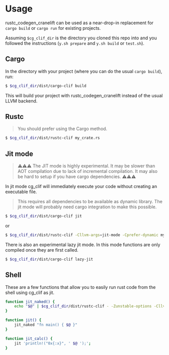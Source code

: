 # Usage

rustc_codegen_cranelift can be used as a near-drop-in replacement for `cargo build` or `cargo run` for existing projects.

Assuming `$cg_clif_dir` is the directory you cloned this repo into and you followed the instructions (`y.sh prepare` and `y.sh build` or `test.sh`).

## Cargo

In the directory with your project (where you can do the usual `cargo build`), run:

```bash
$ $cg_clif_dir/dist/cargo-clif build
```

This will build your project with rustc_codegen_cranelift instead of the usual LLVM backend.

## Rustc

> You should prefer using the Cargo method.

```bash
$ $cg_clif_dir/dist/rustc-clif my_crate.rs
```

## Jit mode

> ⚠⚠⚠ The JIT mode is highly experimental. It may be slower than AOT compilation due to lack of incremental compilation. It may also be hard to setup if you have cargo dependencies. ⚠⚠⚠

In jit mode cg_clif will immediately execute your code without creating an executable file.

> This requires all dependencies to be available as dynamic library.
> The jit mode will probably need cargo integration to make this possible.

```bash
$ $cg_clif_dir/dist/cargo-clif jit
```

or

```bash
$ $cg_clif_dir/dist/rustc-clif -Cllvm-args=jit-mode -Cprefer-dynamic my_crate.rs
```

There is also an experimental lazy jit mode. In this mode functions are only compiled once they are
first called.

```bash
$ $cg_clif_dir/dist/cargo-clif lazy-jit
```

## Shell

These are a few functions that allow you to easily run rust code from the shell using cg_clif as jit.

```bash
function jit_naked() {
    echo "$@" | $cg_clif_dir/dist/rustc-clif - -Zunstable-options -Cllvm-args=jit-mode -Cllvm-args=jit-lazy -Cprefer-dynamic
}

function jit() {
    jit_naked "fn main() { $@ }"
}

function jit_calc() {
    jit 'println!("0x{:x}", ' $@ ');';
}
```
